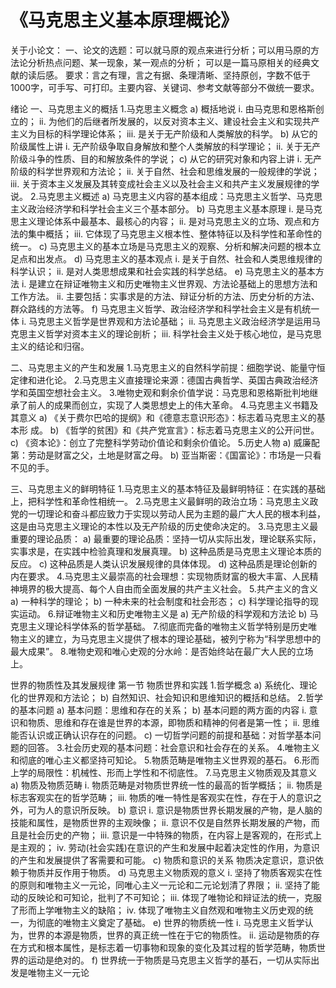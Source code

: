 # 《马克思主义基本原理概论》

关于小论文：
一、论文的选题：可以就马原的观点来进行分析；可以用马原的方法论分析热点问题、某一现象，某一观点的分析；
可以是一篇马原相关的经典文献的读后感。
要求：言之有理，言之有据、条理清晰、坚持原创，字数不低于1000字，可手写、可打印。主要内容、关键词、参考文献等部分不做统一要求。

绪论 一、马克思主义的概括 1.马克思主义概念 a) 概括地说 i. 由马克思和恩格斯创立的； ii. 为他们的后继者所发展的，以反对资本主义、建设社会主义和实现共产主义为目标的科学理论体系； iii. 是关于无产阶级和人类解放的科学。 b) 从它的阶级属性上讲 i. 无产阶级争取自身解放和整个人类解放的科学理论； ii. 关于无产阶级斗争的性质、目的和解放条件的学说； c) 从它的研究对象和内容上讲 i. 无产阶级的科学世界观和方法论； ii. 关于自然、社会和思维发展的一般规律的学说； iii. 关于资本主义发展及其转变成社会主义以及社会主义和共产主义发展规律的学说。 2.马克思主义概述 a) 马克思主义内容的基本组成：马克思主义哲学、马克思主义政治经济学和科学社会主义三个基本部分。 b) 马克思主义基本原理 i. 是马克思主义理论体系中最基本、最核心的内容； ii. 是对马克思主义的立场、观点和方法的集中概括； iii. 它体现了马克思主义根本性、整体特征以及科学性和革命性的统一。 c) 马克思主义的基本立场是马克思主义的观察、分析和解决问题的根本立足点和出发点。 d) 马克思主义的基本观点 i. 是关于自然、社会和人类思维规律的科学认识； ii. 是对人类思想成果和社会实践的科学总结。 e) 马克思主义的基本方法 i. 是建立在辩证唯物主义和历史唯物主义世界观、方法论基础上的思想方法和工作方法。 ii. 主要包括：实事求是的方法、辩证分析的方法、历史分析的方法、群众路线的方法等。 f) 马克思主义哲学、政治经济学和科学社会主义是有机统一体 i. 马克思主义哲学是世界观和方法论基础； ii. 马克思主义政治经济学是运用马克思主义哲学对资本主义的理论剖析； iii. 科学社会主义处于核心地位，是马克思主义的结论和归宿。  

二、马克思主义的产生和发展 1.马克思主义的自然科学前提：细胞学说、能量守恒定律和进化论。 2.马克思主义直接理论来源：德国古典哲学、英国古典政治经济学和英国空想社会主义。 3.唯物史观和剩余价值学说：马克思和恩格斯批判地继承了前人的成果而创立，实现了人类思想史上的伟大革命。 4.马克思主义书籍及其意义 a) 《关于费尔巴哈的提纲》和《德意志意识形态》：标志着马克思主义的基本形 成。 b) 《哲学的贫困》和《共产党宣言》：标志着马克思主义的公开问世。  c) 《资本论》：创立了完整科学劳动价值论和剩余价值论。 5.历史人物 a) 威廉配第：劳动是财富之父，土地是财富之母。 b) 亚当斯密：《国富论》：市场是一只看不见的手。 

三、马克思主义的鲜明特征 1.马克思主义的基本特征及最鲜明特征：在实践的基础上，把科学性和革命性相统一。 2.马克思主义最鲜明的政治立场：马克思主义政党的一切理论和奋斗都应致力于实现以劳动人民为主题的最广大人民的根本利益，这是由马克思主义理论的本性以及无产阶级的历史使命决定的。 3.马克思主义最重要的理论品质： a) 最重要的理论品质：坚持一切从实际出发，理论联系实际，实事求是，在实践中检验真理和发展真理。 b) 这种品质是马克思主义理论本质的反应。 c) 这种品质是人类认识发展规律的具体体现。 d) 这种品质是理论创新的内在要求。 4.马克思主义最崇高的社会理想：实现物质财富的极大丰富、人民精神境界的极大提高、每个人自由而全面发展的共产主义社会。 5.共产主义的含义 a) 一种科学的理论； b) 一种未来的社会制度和社会形态； c) 科学理论指导的现实运动。 6.辩证唯物主义和历史唯物主义是 a) 无产阶级的科学观和方法论 b) 马克思主义理论科学体系的哲学基础。 7.彻底而完备的唯物主义哲学特别是历史唯物主义的建立，为马克思主义提供了根本的理论基础，被列宁称为“科学思想中的最大成果”。 8.唯物史观和唯心史观的分水岭：是否始终站在最广大人民的立场上。   

世界的物质性及其发展规律 
第一节  物质世界和实践 
1.哲学概念 a) 系统化、理论化的世界观和方法论； b) 自然知识、社会知识和思维知识的概括和总结。 2.哲学的基本问题 a) 基本问题：思维和存在的关系； b) 基本问题的两方面的内容 i. 意识和物质、思维和存在谁是世界的本源，即物质和精神的何者是第一性； ii. 思维能否认识或正确认识存在的问题。 c) 一切哲学问题的前提和基础：对哲学基本问题的回答。 3.社会历史观的基本问题：社会意识和社会存在的关系。 4.唯物主义和彻底的唯心主义都坚持可知论。 5.物质范畴是唯物主义世界观的基石。 6.形而上学的局限性：机械性、形而上学性和不彻底性。 7.马克思主义物质观及其意义 a) 物质及物质范畴 i. 物质范畴是对物质世界统一性的最高的哲学概括； ii. 物质是标志客观实在的哲学范畴； iii. 物质的唯一特性是客观实在性，存在于人的意识之外，可为人的意识所反映。 b) 意识 i. 意识是物质世界长期发展的产物，是人脑的技能和属性，是物质世界的主观映像； ii. 意识不仅是自然界长期发展的产物，而且是社会历史的产物； iii. 意识是一中特殊的物质，在内容上是客观的，在形式上是主观的； iv. 劳动(社会实践)在意识的产生和发展中起着决定性的作用，为意识的产生和发展提供了客需要和可能。 c) 物质和意识的关系 物质决定意识，意识依赖于物质并反作用于物质。 d) 马克思主义物质观的意义 i. 坚持了物质客观实在性的原则和唯物主义一元论，同唯心主义一元论和二元论划清了界限； ii. 坚持了能动的反映论和可知论，批判了不可知论； iii. 体现了唯物论和辩证法的统一，克服了形而上学唯物主义的缺陷； iv. 体现了唯物主义自然观和唯物主义历史观的统一，为彻底的唯物主义奠定了基础。 e) 世界的物质统一性 i. 马克思主义哲学认为，世界的本源是物质，世界的真正统一性在于它的物质性。 ii. 运动是物质的存在方式和根本属性，是标志着一切事物和现象的变化及其过程的哲学范畴，物质世界的运动是绝对的。 f) 世界统一于物质是马克思主义哲学的基石，一切从实际出发是唯物主义一元论
